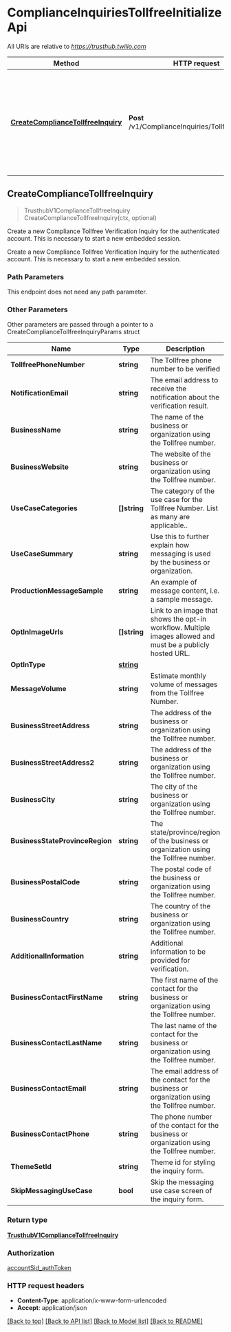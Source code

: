 # ComplianceInquiriesTollfreeInitializeApi

All URIs are relative to *https://trusthub.twilio.com*

Method | HTTP request | Description
------------- | ------------- | -------------
[**CreateComplianceTollfreeInquiry**](ComplianceInquiriesTollfreeInitializeApi.md#CreateComplianceTollfreeInquiry) | **Post** /v1/ComplianceInquiries/Tollfree/Initialize | Create a new Compliance Tollfree Verification Inquiry for the authenticated account. This is necessary to start a new embedded session.



## CreateComplianceTollfreeInquiry

> TrusthubV1ComplianceTollfreeInquiry CreateComplianceTollfreeInquiry(ctx, optional)

Create a new Compliance Tollfree Verification Inquiry for the authenticated account. This is necessary to start a new embedded session.

Create a new Compliance Tollfree Verification Inquiry for the authenticated account. This is necessary to start a new embedded session.

### Path Parameters

This endpoint does not need any path parameter.

### Other Parameters

Other parameters are passed through a pointer to a CreateComplianceTollfreeInquiryParams struct


Name | Type | Description
------------- | ------------- | -------------
**TollfreePhoneNumber** | **string** | The Tollfree phone number to be verified
**NotificationEmail** | **string** | The email address to receive the notification about the verification result.
**BusinessName** | **string** | The name of the business or organization using the Tollfree number.
**BusinessWebsite** | **string** | The website of the business or organization using the Tollfree number.
**UseCaseCategories** | **[]string** | The category of the use case for the Tollfree Number. List as many are applicable..
**UseCaseSummary** | **string** | Use this to further explain how messaging is used by the business or organization.
**ProductionMessageSample** | **string** | An example of message content, i.e. a sample message.
**OptInImageUrls** | **[]string** | Link to an image that shows the opt-in workflow. Multiple images allowed and must be a publicly hosted URL.
**OptInType** | [**string**](string.md) | 
**MessageVolume** | **string** | Estimate monthly volume of messages from the Tollfree Number.
**BusinessStreetAddress** | **string** | The address of the business or organization using the Tollfree number.
**BusinessStreetAddress2** | **string** | The address of the business or organization using the Tollfree number.
**BusinessCity** | **string** | The city of the business or organization using the Tollfree number.
**BusinessStateProvinceRegion** | **string** | The state/province/region of the business or organization using the Tollfree number.
**BusinessPostalCode** | **string** | The postal code of the business or organization using the Tollfree number.
**BusinessCountry** | **string** | The country of the business or organization using the Tollfree number.
**AdditionalInformation** | **string** | Additional information to be provided for verification.
**BusinessContactFirstName** | **string** | The first name of the contact for the business or organization using the Tollfree number.
**BusinessContactLastName** | **string** | The last name of the contact for the business or organization using the Tollfree number.
**BusinessContactEmail** | **string** | The email address of the contact for the business or organization using the Tollfree number.
**BusinessContactPhone** | **string** | The phone number of the contact for the business or organization using the Tollfree number.
**ThemeSetId** | **string** | Theme id for styling the inquiry form.
**SkipMessagingUseCase** | **bool** | Skip the messaging use case screen of the inquiry form.

### Return type

[**TrusthubV1ComplianceTollfreeInquiry**](TrusthubV1ComplianceTollfreeInquiry.md)

### Authorization

[accountSid_authToken](../README.md#accountSid_authToken)

### HTTP request headers

- **Content-Type**: application/x-www-form-urlencoded
- **Accept**: application/json

[[Back to top]](#) [[Back to API list]](../README.md#documentation-for-api-endpoints)
[[Back to Model list]](../README.md#documentation-for-models)
[[Back to README]](../README.md)

